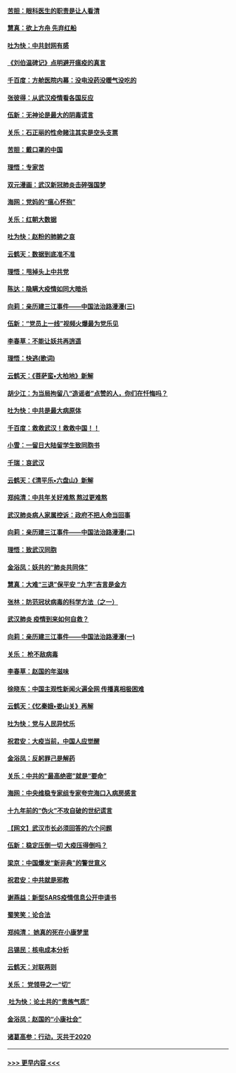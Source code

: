 #### [苦胆：眼科医生的职责是让人看清](../pages/nsc993/n11853840.md?t=02081944) 
#### [慧真：欲上方舟 先弃红船](../pages/nsc993/n11853483.md?t=02081944) 
#### [吐为快：中共封网有感](../pages/nsc993/n11852575.md?t=02081944) 
#### [《刘伯温碑记》点明避开瘟疫的真言](../pages/nsc993/n11852128.md?t=02081944) 
#### [千百度：方舱医院内幕：没电没药没暖气没吃的](../pages/nsc993/n11850211.md?t=02081944) 
#### [张彼得：从武汉疫情看各国反应](../pages/nsc993/n11850102.md?t=02081944) 
#### [伍新：无神论是最大的阴毒谎言](../pages/nsc993/n11846129.md?t=02081944) 
#### [关乐：石正丽的性命赌注其实是空头支票](../pages/nsc993/n11846109.md?t=02081944) 
#### [苦胆：戴口罩的中国](../pages/nsc993/n11845576.md?t=02081944) 
#### [理悟：专家苦](../pages/nsc993/n11845564.md?t=02081944) 
#### [双元漫画：武汉新冠肺炎击碎强国梦](../pages/nsc993/n11843320.md?t=02081944) 
#### [海网：党妈的“瘟心怀抱”](../pages/nsc993/n11840740.md?t=02081944) 
#### [关乐：红朝大数据](../pages/nsc993/n11840675.md?t=02081944) 
#### [吐为快：赵粉的肺腑之哀](../pages/nsc993/n11840618.md?t=02081944) 
#### [云鹤天：数据到底准不准](../pages/nsc993/n11840325.md?t=02081944) 
#### [理悟：甩掉头上中共党](../pages/nsc993/n11838826.md?t=02081944) 
#### [陈达：隐瞒大疫情如同大暗杀](../pages/nsc993/n11838771.md?t=02081944) 
#### [向莉：亲历建三江事件——中国法治路漫漫(三)](../pages/nsc993/n11831825.md?t=02081944) 
#### [伍新：“党员上一线”视频火爆最为党乐见](../pages/nsc993/n11838200.md?t=02081944) 
#### [李春草：不能让妖共再逍遥](../pages/nsc993/n11838102.md?t=02081944) 
#### [理悟：快逃(歌词)](../pages/nsc993/n11838083.md?t=02081944) 
#### [云鹤天：《菩萨蛮▪大柏地》新解](../pages/nsc993/n11838059.md?t=02081944) 
#### [胡少江：为当局拘留八“造谣者”点赞的人，你们在忏悔吗？](../pages/nsc993/n11836801.md?t=02081944) 
#### [吐为快：中共是最大病原体](../pages/nsc993/n11836748.md?t=02081944) 
#### [千百度：救救武汉！救救中国！！](../pages/nsc993/n11836145.md?t=02081944) 
#### [小雪：一留日大陆留学生致同胞书](../pages/nsc993/n11834624.md?t=02081944) 
#### [千瑞：哀武汉](../pages/nsc993/n11833647.md?t=02081944) 
#### [云鹤天：《清平乐▪六盘山》新解](../pages/nsc993/n11833611.md?t=02081944) 
#### [郑纯清：中共年关好难熬 熬过更难熬](../pages/nsc993/n11833489.md?t=02081944) 
#### [武汉肺炎病人家属控诉：政府不把人命当回事](../pages/nsc993/n11833205.md?t=02081944) 
#### [向莉：亲历建三江事件——中国法治路漫漫(二)](../pages/nsc993/n11829102.md?t=02081944) 
#### [理悟：致武汉同胞](../pages/nsc993/n11831522.md?t=02081944) 
#### [金浴凤：妖共的“肺炎共同体”](../pages/nsc993/n11829448.md?t=02081944) 
#### [慧真：大难“三退”保平安 “九字”吉言是金方](../pages/nsc993/n11829501.md?t=02081944) 
#### [张林：防范冠状病毒的科学方法（之一）](../pages/nsc993/n11828618.md?t=02081944) 
#### [武汉肺炎 疫情到来如何自救？](../pages/nsc993/n11827632.md?t=02081944) 
#### [向莉：亲历建三江事件——中国法治路漫漫(一)](../pages/nsc993/n11827190.md?t=02081944) 
#### [关乐： 枪不敌病毒](../pages/nsc993/n11826746.md?t=02081944) 
#### [李春草：赵国的年滋味](../pages/nsc993/n11826321.md?t=02081944) 
#### [徐晓东：中国主观性新闻火遍全网 传播真相极困难](../pages/nsc993/n11826508.md?t=02081944) 
#### [云鹤天：《忆秦娥▪娄山关》再解](../pages/nsc993/n11824682.md?t=02081944) 
#### [吐为快：党与人民异忧乐](../pages/nsc993/n11824660.md?t=02081944) 
#### [祝君安：大疫当前，中国人应觉醒](../pages/nsc993/n11821946.md?t=02081944) 
#### [金浴凤：反躬罪己是解药](../pages/nsc993/n11820280.md?t=02081944) 
#### [关乐：中共的“最高绝密”就是“要命”](../pages/nsc993/n11816946.md?t=02081944) 
#### [海网：中央维稳专家组专家夸完海口入病房感言](../pages/nsc993/n11815138.md?t=02081944) 
#### [十九年前的“伪火”不攻自破的世纪谎言](../pages/nsc993/n11813238.md?t=02081944) 
#### [【网文】武汉市长必须回答的六个问题](../pages/nsc993/n11813848.md?t=02081944) 
#### [伍新：稳定压倒一切 大疫压得倒吗？](../pages/nsc993/n11812634.md?t=02081944) 
#### [梁京：中国爆发“新非典”的警世意义](../pages/nsc993/n11812554.md?t=02081944) 
#### [祝君安：中共就是邪教](../pages/nsc993/n11812431.md?t=02081944) 
#### [谢燕益：新型SARS疫情信息公开申请书](../pages/nsc993/n11808840.md?t=02081944) 
#### [蜀笑笑：论合法](../pages/nsc993/n11808064.md?t=02081944) 
#### [郑纯清： 她真的死在小康梦里](../pages/nsc993/n11806623.md?t=02081944) 
#### [吕锡民：核电成本分析](../pages/nsc993/n11806284.md?t=02081944) 
#### [云鹤天：对联两则](../pages/nsc993/n11805957.md?t=02081944) 
#### [关乐： 党领导之一“切”](../pages/nsc993/n11804505.md?t=02081944) 
#### [ 吐为快：论土共的“贵族气质”](../pages/nsc993/n11804490.md?t=02081944) 
#### [金浴凤：赵国的“小康社会”](../pages/nsc993/n11804452.md?t=02081944) 
#### [诸葛高参：行动，灭共于2020](../pages/nsc993/n11804120.md?t=02081944) 

----
#### [ >>> 更早内容 <<< ](../indexes/nsc993-earlier.md)
